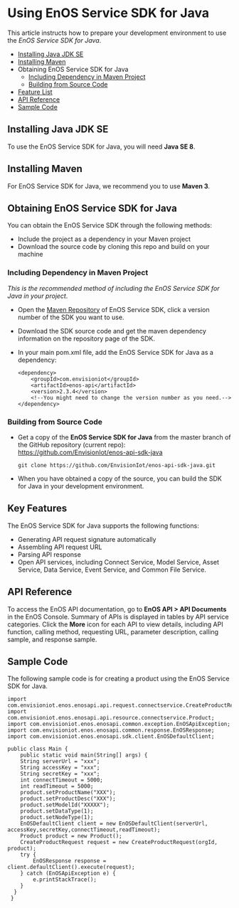 # Using EnOS Service SDK for Java

This article instructs how to prepare your development environment to use the *EnOS Service SDK for Java*.

- [Installing Java JDK SE](https://github.com/EnvisionIot/enos-mqtt-java-sdk#installjava)
- [Installing Maven](https://github.com/EnvisionIot/enos-mqtt-java-sdk#installmaven)
- Obtaining EnOS Service SDK for Java
  - [Including Dependency in Maven Project](https://github.com/EnvisionIot/enos-mqtt-java-sdk#installiotmaven)
  - [Building from Source Code](https://github.com/EnvisionIot/enos-mqtt-java-sdk#installiotsource)
- [Feature List](https://github.com/EnvisionIot/enos-mqtt-java-sdk#featurelist)
- [API Reference](https://github.com/EnvisionIot/enos-mqtt-java-sdk#apiref)
- [Sample Code](https://github.com/EnvisionIot/enos-mqtt-java-sdk#samplecode)

## Installing Java JDK SE

To use the EnOS Service SDK for Java, you will need **Java SE 8**.

## Installing Maven

For EnOS Service SDK for Java, we recommend you to use **Maven 3**.

## Obtaining EnOS Service SDK for Java

You can obtain the EnOS Service SDK through the following methods:

- Include the project as a dependency in your Maven project
- Download the source code by cloning this repo and build on your machine

### Including Dependency in Maven Project

*This is the recommended method of including the EnOS Service SDK for Java in your project.*

- Open the [Maven Repository](https://mvnrepository.com/artifact/com.envisioniot/enos-api) of EnOS Service SDK, click a version number of the SDK you want to use. 

- Download the SDK source code and get the maven dependency information on the repository page of the SDK.

- In your main pom.xml file, add the EnOS Service SDK for Java as a dependency:

  ```
  <dependency>
      <groupId>com.envisioniot</groupId>
      <artifactId>enos-api</artifactId>
      <version>2.3.4</version>
      <!--You might need to change the version number as you need.-->
  </dependency>
  ```

### Building from Source Code

- Get a copy of the **EnOS Service SDK for Java** from the master branch of the GitHub repository (current repo): https://github.com/EnvisionIot/enos-api-sdk-java

  ```
  git clone https://github.com/EnvisionIot/enos-api-sdk-java.git
  ```

- When you have obtained a copy of the source, you can build the SDK for Java in your development environment.

## Key Features

The EnOS Service SDK for Java supports the following functions:

- Generating API request signature automatically
- Assembling API request URL  
- Parsing API response
- Open API services, including Connect Service, Model Service, Asset Service, Data Service, Event Service, and Common File Service.

## API Reference

To access the EnOS API documentation, go to **EnOS API > API Documents** in the EnOS Console. Summary of APIs is displayed in tables by API service categories. Click the **More** icon for each API to view details, including API function, calling method, requesting URL, parameter description, calling sample, and response sample. 

## Sample Code

The following sample code is for creating a product using the EnOS Service SDK for Java. 

```
import com.envisioniot.enos.enosapi.api.request.connectservice.CreateProductRequest;
import com.envisioniot.enos.enosapi.api.resource.connectservice.Product;
import com.envisioniot.enos.enosapi.common.exception.EnOSApiException;
import com.envisioniot.enos.enosapi.common.response.EnOSResponse;
import com.envisioniot.enos.enosapi.sdk.client.EnOSDefaultClient;

public class Main {
    public static void main(String[] args) {
    String serverUrl = "xxx";
    String accessKey = "xxx";
    String secretKey = "xxx";
    int connectTimeout = 5000;
    int readTimeout = 5000;
    product.setProductName("XXX");
    product.setProductDesc("XXX");
    product.setModelId("XXXXX");
    product.setDataType(1);
    product.setNodeType(1);
    EnOSDefaultClient client = new EnOSDefaultClient(serverUrl, accessKey,secretKey,connectTimeout,readTimeout);
    Product product = new Product();
    CreateProductRequest request = new CreateProductRequest(orgId, product);
    try {
        EnOSResponse response = client.defaultClient().execute(request);
    } catch (EnOSApiException e) {
        e.printStackTrace();
    }
  }
 }
```
